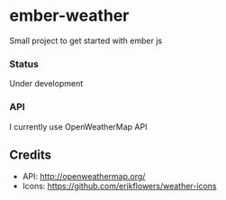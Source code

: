 ember-weather
=============

Small project to get started with ember js

### Status

  Under development

### API

  I currently use OpenWeatherMap API

## Credits

  * API: http://openweathermap.org/
  * Icons: https://github.com/erikflowers/weather-icons
